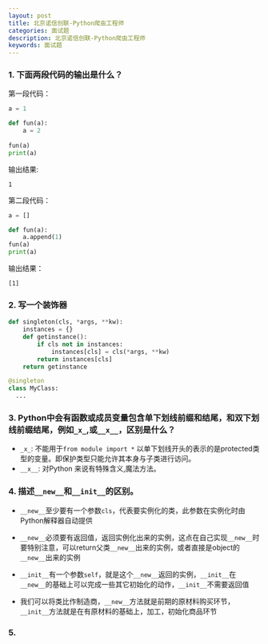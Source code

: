 ```yaml
---
layout: post
title: 北京诺信创联-Python爬虫工程师
categories: 面试题
description: 北京诺信创联-Python爬虫工程师
keywords: 面试题
---
```


### 1. 下面两段代码的输出是什么？
第一段代码：

```python
a = 1

def fun(a):
    a = 2
	
fun(a)
print(a)
```
输出结果:
```
1
```

第二段代码：
```python
a = []

def fun(a):
    a.append(1)
fun(a)
print(a)
```

输出结果：

```
[1]
```
### 2. 写一个装饰器
```python
def singleton(cls, *args, **kw):
    instances = {}
    def getinstance():
        if cls not in instances:
            instances[cls] = cls(*args, **kw)
        return instances[cls]
    return getinstance

@singleton
class MyClass:
  ...
```

### 3. Python中会有函数或成员变量包含单下划线前缀和结尾，和双下划线前缀结尾，例如```_x_```,或```__x__```，区别是什么？
- ```_x_```: 不能用于```from module import *``` 以单下划线开头的表示的是protected类型的变量。即保护类型只能允许其本身与子类进行访问。
- ```__x__```: 对Python 来说有特殊含义,魔法方法。

### 4. 描述```__new__```和``__init__``的区别。

- ``__new__``至少要有一个参数``cls``，代表要实例化的类，此参数在实例化时由Python解释器自动提供

- ``__new__``必须要有返回值，返回实例化出来的实例，这点在自己实现``__new__``时要特别注意，可以return父类``__new__``出来的实例，或者直接是object的``__new__``出来的实例

- ``__init__``有一个参数``self``，就是这个``__new__``返回的实例，``__init__``在``__new__``的基础上可以完成一些其它初始化的动作，``__init__``不需要返回值

- 我们可以将类比作制造商，``__new__``方法就是前期的原材料购买环节，``__init__``方法就是在有原材料的基础上，加工，初始化商品环节

### 5. 